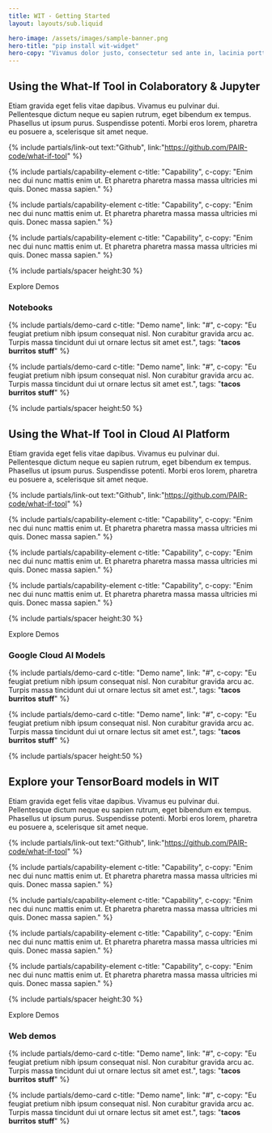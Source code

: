 ```yaml
---
title: WIT - Getting Started
layout: layouts/sub.liquid

hero-image: /assets/images/sample-banner.png
hero-title: "pip install wit-widget"
hero-copy: "Vivamus dolor justo, consectetur sed ante in, lacinia porttitor tellus. Vestibulum neque leo, volutpat sit amet velit ut, laoreet maximus tortor. Donec pulvinar porta luctus. "
---
```


<div class="mdl-cell--8-col mdl-cell--4-col-tablet mdl-cell--4-col-phone">

## Using the What-If Tool in Colaboratory & Jupyter

Etiam gravida eget felis vitae dapibus. Vivamus eu pulvinar dui. Pellentesque dictum neque eu sapien rutrum, eget bibendum ex tempus. Phasellus ut ipsum purus. Suspendisse potenti. Morbi eros lorem, pharetra eu posuere a, scelerisque sit amet neque. 

{% include partials/link-out text:"Github", link:"https://github.com/PAIR-code/what-if-tool" %}

{% include partials/capability-element c-title: "Capability", c-copy: "Enim nec dui nunc mattis enim ut. Et pharetra pharetra massa massa ultricies mi quis. Donec massa sapien." %}

{% include partials/capability-element c-title: "Capability", c-copy: "Enim nec dui nunc mattis enim ut. Et pharetra pharetra massa massa ultricies mi quis. Donec massa sapien." %}

{% include partials/capability-element c-title: "Capability", c-copy: "Enim nec dui nunc mattis enim ut. Et pharetra pharetra massa massa ultricies mi quis. Donec massa sapien." %}

{% include partials/spacer height:30 %}

<div class="section-action">Explore Demos</div>

### Notebooks

  <div class="mdl-grid no-padding">

  {% include partials/demo-card c-title: "Demo name", link: "#", c-copy: "Eu feugiat pretium nibh ipsum consequat nisl. Non curabitur gravida arcu ac. Turpis massa tincidunt dui ut ornare lectus sit amet est.", tags: "<b>tacos</b> <b>burritos</b> <b>stuff</b>" %}

  {% include partials/demo-card c-title: "Demo name", link: "#", c-copy: "Eu feugiat pretium nibh ipsum consequat nisl. Non curabitur gravida arcu ac. Turpis massa tincidunt dui ut ornare lectus sit amet est.", tags: "<b>tacos</b> <b>burritos</b> <b>stuff</b>" %}

  </div>

{% include partials/spacer height:50 %}

## Using the What-If Tool in Cloud AI Platform

Etiam gravida eget felis vitae dapibus. Vivamus eu pulvinar dui. Pellentesque dictum neque eu sapien rutrum, eget bibendum ex tempus. Phasellus ut ipsum purus. Suspendisse potenti. Morbi eros lorem, pharetra eu posuere a, scelerisque sit amet neque. 

{% include partials/link-out text:"Github", link:"https://github.com/PAIR-code/what-if-tool" %}

{% include partials/capability-element c-title: "Capability", c-copy: "Enim nec dui nunc mattis enim ut. Et pharetra pharetra massa massa ultricies mi quis. Donec massa sapien." %}

{% include partials/capability-element c-title: "Capability", c-copy: "Enim nec dui nunc mattis enim ut. Et pharetra pharetra massa massa ultricies mi quis. Donec massa sapien." %}

{% include partials/capability-element c-title: "Capability", c-copy: "Enim nec dui nunc mattis enim ut. Et pharetra pharetra massa massa ultricies mi quis. Donec massa sapien." %}

{% include partials/spacer height:30 %}

<div class="section-action">Explore Demos</div>

### Google Cloud AI Models

  <div class="mdl-grid no-padding">

  {% include partials/demo-card c-title: "Demo name", link: "#", c-copy: "Eu feugiat pretium nibh ipsum consequat nisl. Non curabitur gravida arcu ac. Turpis massa tincidunt dui ut ornare lectus sit amet est.", tags: "<b>tacos</b> <b>burritos</b> <b>stuff</b>" %}

  {% include partials/demo-card c-title: "Demo name", link: "#", c-copy: "Eu feugiat pretium nibh ipsum consequat nisl. Non curabitur gravida arcu ac. Turpis massa tincidunt dui ut ornare lectus sit amet est.", tags: "<b>tacos</b> <b>burritos</b> <b>stuff</b>" %}

  </div>

{% include partials/spacer height:50 %}

## Explore your TensorBoard models in WIT

Etiam gravida eget felis vitae dapibus. Vivamus eu pulvinar dui. Pellentesque dictum neque eu sapien rutrum, eget bibendum ex tempus. Phasellus ut ipsum purus. Suspendisse potenti. Morbi eros lorem, pharetra eu posuere a, scelerisque sit amet neque. 

{% include partials/link-out text:"Github", link:"https://github.com/PAIR-code/what-if-tool" %}

{% include partials/capability-element c-title: "Capability", c-copy: "Enim nec dui nunc mattis enim ut. Et pharetra pharetra massa massa ultricies mi quis. Donec massa sapien." %}

{% include partials/capability-element c-title: "Capability", c-copy: "Enim nec dui nunc mattis enim ut. Et pharetra pharetra massa massa ultricies mi quis. Donec massa sapien." %}

{% include partials/capability-element c-title: "Capability", c-copy: "Enim nec dui nunc mattis enim ut. Et pharetra pharetra massa massa ultricies mi quis. Donec massa sapien." %}

{% include partials/capability-element c-title: "Capability", c-copy: "Enim nec dui nunc mattis enim ut. Et pharetra pharetra massa massa ultricies mi quis. Donec massa sapien." %}

{% include partials/spacer height:30 %}

<div class="section-action">Explore Demos</div>

### Web demos

  <div class="mdl-grid no-padding">

  {% include partials/demo-card c-title: "Demo name", link: "#", c-copy: "Eu feugiat pretium nibh ipsum consequat nisl. Non curabitur gravida arcu ac. Turpis massa tincidunt dui ut ornare lectus sit amet est.", tags: "<b>tacos</b> <b>burritos</b> <b>stuff</b>" %}

  {% include partials/demo-card c-title: "Demo name", link: "#", c-copy: "Eu feugiat pretium nibh ipsum consequat nisl. Non curabitur gravida arcu ac. Turpis massa tincidunt dui ut ornare lectus sit amet est.", tags: "<b>tacos</b> <b>burritos</b> <b>stuff</b>" %}

  </div>

</div>